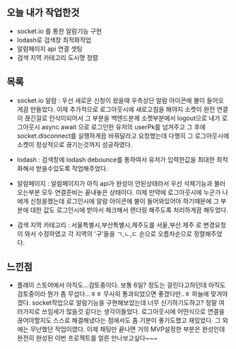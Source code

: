 ## 오늘 내가 작업한것
- socket.io 를 통한 알람기능 구현
- lodash로 검색창 최적화작업
- 알람페이지 api 연결 셋팅
- 검색 지역 카테고리 도시명 정렬

## 목록
- socket.io 알람 : 우선 새로운 신청이 왔을때 우측상단 알람 아이콘에 불이 들어오게끔 만들었다. 이제 추가적으로 로그아웃시에 새로고침을 해야지 소켓이 완전 연결이 끊긴걸로 인식이되어서 그 부분을 백엔드분께 소켓부분에서 logout으로 내가 로그아웃시 async await 으로 로그인한 유저의 userPk를 넘겨주고 그 후에 socket.disconnect를 실행하게끔 바꿔달라고 요청했는데 다행히 그 로그아웃시에 소켓이 정상적으로 끊기는것까지 성공하였다.

- lodash : 검색창에 lodash debounce를 통하여서 유저가 입력한값을 최대한 최적화해서 받을수있도록 작업해주었다.

- 알람페이지 : 알람페이지가 아직 api가 완성이 안된상태라서 우선 삭제기능과 불러오는부분 모두 연결준비는 끝내놓은 상태이다. 이제 만약에 로그아웃시에 누군가 나에게 신청을했는데 로그인시에 알람 아이콘에 불이 들어와있어야 하기때문에 그 부분에 대한 값도 로그인시에 받아서 체크해서 렌더링 해주도록 처리하게끔 해두었다.

- 검색 지역 카테고리 : 서울특별시,부산특별시,제주도를 서울,부산.제주 로 변경요청이 와서 수정하였고 각 지역의 '구'들을 ㄱ,ㄴ,ㄷ 순으로 오름차순으로 정렬해주었다.

## 느낀점
- 플레이 스토어에서 아직도...검토중이다. 보통 6일? 정도는 걸린다고하던데 아직도 검토중이라 뭔가 좀 무섭다...ㅎㅎ 무사히 통과되었으면 좋겠다만..ㅎ 하늘에 맞겨야겠다. socket작업으로 알람기능을 구현해보았는데 너무 신기하기도하고? 정말 여러가지로 쓰임세가 많을것 같다는 생각이들었다. 로그아웃시에 어떤식으로 연결을 끊어야할지도 스스로 해결해냈다는 점에서도 좀 기분이 좋기도했고 재밌었다. 그 외에는 무난했던 작업이였다. 이제 채팅만 끝나면 거의 MVP설정한 부분은 완성인데 완전히 완성된 이번 프로젝트를 얼른 만나보고싶다~~~

